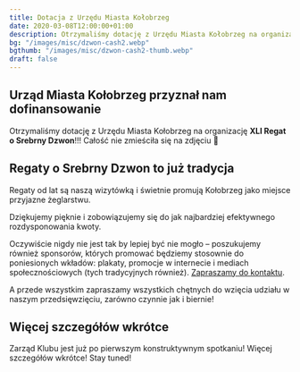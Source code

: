```yaml
---
title: Dotacja z Urzędu Miasta Kołobrzeg
date: 2020-03-08T12:00:00+01:00
description: Otrzymaliśmy dotację z Urzędu Miasta Kołobrzeg na organizację XLI Regat o Srebrny Dzwon!
bg: "/images/misc/dzwon-cash2.webp"
bgthumb: "/images/misc/dzwon-cash2-thumb.webp"
draft: false
---
```


## Urząd Miasta Kołobrzeg przyznał nam dofinansowanie

Otrzymaliśmy dotację z Urzędu Miasta Kołobrzeg na organizację **XLI Regat o Srebrny Dzwon**!!! Całość nie zmieściła się na zdjęciu 🙂

## Regaty o Srebrny Dzwon to już tradycja

Regaty od lat są naszą wizytówką i świetnie promują Kołobrzeg jako miejsce przyjazne żeglarstwu.

Dziękujemy pięknie i zobowiązujemy się do jak najbardziej efektywnego rozdysponowania kwoty.

Oczywiście nigdy nie jest tak by lepiej być nie mogło – poszukujemy również sponsorów, których promować będziemy stosownie do poniesionych wkładów: plakaty, promocje w internecie i mediach społecznościowych (tych tradycyjnych również). [Zapraszamy do kontaktu](https://klubmorski.pl/kontakt/).

A przede wszystkim zapraszamy wszystkich chętnych do wzięcia udziału w naszym przedsięwzięciu, zarówno czynnie jak i biernie!

## Więcej szczegółów wkrótce

Zarząd Klubu jest już po pierwszym konstruktywnym spotkaniu! Więcej szczegółów wkrótce! Stay tuned!